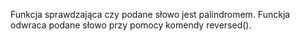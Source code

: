 Funkcja sprawdzająca czy podane słowo jest palindromem.
Funckja odwraca podane słowo przy pomocy komendy reversed().
